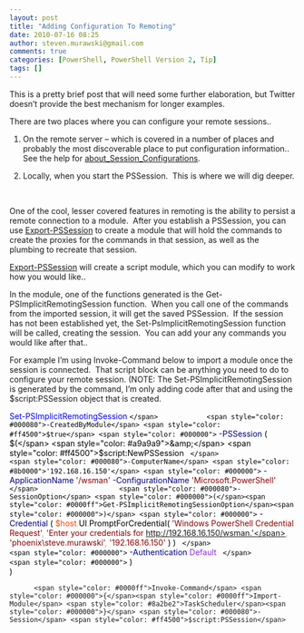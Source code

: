 ```yaml
---
layout: post
title: "Adding Configuration To Remoting"
date: 2010-07-16 08:25
author: steven.murawski@gmail.com
comments: true
categories: [PowerShell, PowerShell Version 2, Tip]
tags: []
---
```



This is a pretty brief post that will need some further elaboration, but Twitter doesn’t provide the best mechanism for longer examples.



There are two places where you can configure your remote sessions.. 



1) On the remote server – which is covered in a number of places and probably the most discoverable place to put configuration information..&#160; See the help for <a href="http://technet.microsoft.com/en-us/library/dd819508.aspx" target="_blank">about_Session_Configurations</a>.



2) Locally, when you start the PSSession.&#160; This is where we will dig deeper.



&#160;



One of the cool, lesser covered features in remoting is the ability to persist a remote connection to a module.&#160; After you establish a PSSession, you can use <a href="http://technet.microsoft.com/en-us/library/dd347679.aspx" target="_blank">Export-PSSession</a> to create a module that will hold the commands to create the proxies for the commands in that session, as well as the plumbing to recreate that session.



<a href="http://technet.microsoft.com/en-us/library/dd347679.aspx" target="_blank">Export-PSSession</a> will create a script module, which you can modify to work how you would like..&#160; 



In the module, one of the functions generated is the Get-PSImplicitRemotingSession function.&#160; When you call one of the commands from the imported session, it will get the saved PSSession.&#160; If the session has not been established yet, the Set-PsImplicitRemotingSession function will be called, creating the session.&#160; You can add your any commands you would like after that.. 



For example I’m using Invoke-Command below to import a module once the session is connected.&#160; That script block can be anything you need to do to configure your remote session. (NOTE: The Set-PSImplicitRemotingSession is generated by the command, I’m only adding code after that and using the $script:PSSession object that is created.



<span style="color: #0000ff">Set-PSImplicitRemotingSession</span> <span style="color: #000000">`</span>            <span style="color: #000080">-CreatedByModule</span> <span style="color: #ff4500">$true</span> <span style="color: #000000">`
</span>            <span style="color: #000080">-PSSession</span> <span style="color: #000000">(</span>             
            <span style="color: #000000">$(</span>             
                <span style="color: #a9a9a9">&amp;</span> <span style="color: #ff4500">$script:NewPSSession</span> <span style="color: #000000">`
</span>                    <span style="color: #000080">-ComputerName</span> <span style="color: #8b0000">'192.168.16.150'</span> <span style="color: #000000">`
</span>                    <span style="color: #000080">-ApplicationName</span> <span style="color: #8b0000">'/wsman'</span>    <span style="color: #000080">-ConfigurationName</span> <span style="color: #8b0000">'Microsoft.PowerShell'</span> <span style="color: #000000">`
</span>                    <span style="color: #000080">-SessionOption</span> <span style="color: #000000">(</span><span style="color: #0000ff">Get-PSImplicitRemotingSessionOption</span><span style="color: #000000">)</span> <span style="color: #000000">`
</span>                    <span style="color: #000080">-Credential</span> <span style="color: #000000">(</span> <span style="color: #ff4500">$host</span><span style="color: #a9a9a9">.</span><span style="color: #000000">UI</span><span style="color: #a9a9a9">.</span><span style="color: #000000">PromptForCredential</span><span style="color: #000000">(</span> <span style="color: #8b0000">'Windows PowerShell Credential Request'</span><span style="color: #a9a9a9">,</span> <span style="color: #8b0000">'Enter your credentials for http://192.168.16.150/wsman.'</span><span style="color: #a9a9a9">,</span> <span style="color: #8b0000">'phoenix\steve.murawski'</span><span style="color: #a9a9a9">,</span> <span style="color: #8b0000">'192.168.16.150'</span> <span style="color: #000000">)</span> <span style="color: #000000">)</span> <span style="color: #000000">`
</span>                     <span style="color: #000000">`
</span>                    <span style="color: #000080">-Authentication</span> <span style="color: #8a2be2">Default</span> <span style="color: #000000">`
</span>                   <span style="color: #000000">`
</span>            <span style="color: #000000">)</span>             
            <span style="color: #000000">)</span>            

          <span style="color: #0000ff">Invoke-Command</span> <span style="color: #000000">{</span><span style="color: #0000ff">Import-Module</span> <span style="color: #8a2be2">TaskScheduler</span><span style="color: #000000">}</span> <span style="color: #000080">-Session</span> <span style="color: #ff4500">$script:PSSession</span>

